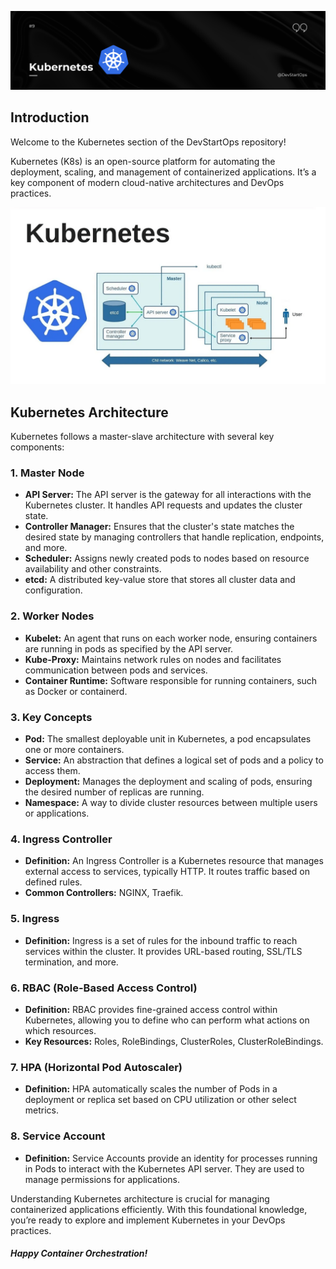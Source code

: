 ![Kubernetes](header_1.png)

## Introduction

Welcome to the Kubernetes section of the DevStartOps repository!

Kubernetes (K8s) is an open-source platform for automating the deployment, scaling, and management of containerized applications. It’s a key component of modern cloud-native architectures and DevOps practices.

![Kubernetes Architecture](kube_arch.png)

## Kubernetes Architecture

Kubernetes follows a master-slave architecture with several key components:

### 1. Master Node

- **API Server:** The API server is the gateway for all interactions with the Kubernetes cluster. It handles API requests and updates the cluster state.
- **Controller Manager:** Ensures that the cluster's state matches the desired state by managing controllers that handle replication, endpoints, and more.
- **Scheduler:** Assigns newly created pods to nodes based on resource availability and other constraints.
- **etcd:** A distributed key-value store that stores all cluster data and configuration.

### 2. Worker Nodes

- **Kubelet:** An agent that runs on each worker node, ensuring containers are running in pods as specified by the API server.
- **Kube-Proxy:** Maintains network rules on nodes and facilitates communication between pods and services.
- **Container Runtime:** Software responsible for running containers, such as Docker or containerd.

### 3. Key Concepts

- **Pod:** The smallest deployable unit in Kubernetes, a pod encapsulates one or more containers.
- **Service:** An abstraction that defines a logical set of pods and a policy to access them.
- **Deployment:** Manages the deployment and scaling of pods, ensuring the desired number of replicas are running.
- **Namespace:** A way to divide cluster resources between multiple users or applications.

### 4. Ingress Controller

- **Definition:** An Ingress Controller is a Kubernetes resource that manages external access to services, typically HTTP. It routes traffic based on defined rules.
- **Common Controllers:** NGINX, Traefik.

### 5. Ingress

- **Definition:** Ingress is a set of rules for the inbound traffic to reach services within the cluster. It provides URL-based routing, SSL/TLS termination, and more.

### 6. RBAC (Role-Based Access Control)

- **Definition:** RBAC provides fine-grained access control within Kubernetes, allowing you to define who can perform what actions on which resources.
- **Key Resources:** Roles, RoleBindings, ClusterRoles, ClusterRoleBindings.

### 7. HPA (Horizontal Pod Autoscaler)

- **Definition:** HPA automatically scales the number of Pods in a deployment or replica set based on CPU utilization or other select metrics.

### 8. Service Account

- **Definition:** Service Accounts provide an identity for processes running in Pods to interact with the Kubernetes API server. They are used to manage permissions for applications.

Understanding Kubernetes architecture is crucial for managing containerized applications efficiently. With this foundational knowledge, you’re ready to explore and implement Kubernetes in your DevOps practices.

##### **Happy Container Orchestration!**
